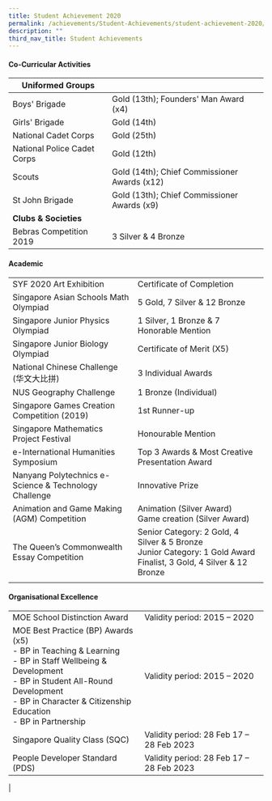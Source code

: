 ```yaml
---
title: Student Achievement 2020
permalink: /achievements/Student-Achievements/student-achievement-2020/
description: ""
third_nav_title: Student Achievements
---
```

#### **Co-Curricular Activities**

| Uniformed Groups |  |
|---|---|
| Boys' Brigade | Gold (13th); Founders' Man Award (x4) |
| Girls' Brigade | Gold (14th) |
| National Cadet Corps | Gold (25th) |
| National Police Cadet Corps | Gold (12th) |
Scouts | Gold (14th); Chief Commissioner Awards (x12) |
St John Brigade | Gold (13th); Chief Commissioner Awards (x9) |
**Clubs & Societies** ||
Bebras Competition 2019 | 3 Silver & 4 Bronze |


#### **Academic**

|  |  |
|---|---|
| SYF 2020 Art Exhibition | Certificate of Completion |
| Singapore Asian Schools Math Olympiad| 5 Gold, 7 Silver & 12 Bronze |
| Singapore Junior Physics Olympiad | 1 Silver, 1 Bronze & 7 Honorable Mention | 
Singapore Junior Biology Olympiad | Certificate of Merit (X5) |
National Chinese Challenge (华文大比拼) | 3 Individual Awards| 
NUS Geography Challenge | 1 Bronze (Individual) | 
Singapore Games Creation Competition (2019) | 1st Runner-up | 
Singapore Mathematics Project Festival | Honourable Mention | 
e-International Humanities Symposium | Top 3 Awards & Most Creative Presentation Award | 
Nanyang Polytechnics e-Science & Technology Challenge |  Innovative Prize | 
Animation and Game Making (AGM) Competition | Animation (Silver Award) <br> Game creation (Silver Award) | 
The Queen’s Commonwealth Essay Competition | Senior Category: 2 Gold, 4 Silver & 5 Bronze <br> Junior Category: 1 Gold Award Finalist, 3 Gold, 4 Silver & 12 Bronze
|  |  |

#### **Organisational Excellence**

|  |  |
|---|---|
| MOE School Distinction Award | Validity period: 2015 – 2020 |
MOE Best Practice (BP) Awards (x5) <br> - BP in Teaching & Learning <br> - BP in Staff Wellbeing & Development <br> - BP in Student All-Round Development <br> - BP in Character & Citizenship Education <br> - BP in Partnership | Validity period: 2015 – 2020 | 
Singapore Quality Class (SQC) | Validity period: 28 Feb 17 – 28 Feb 2023 | 
People Developer Standard (PDS) | Validity period: 28 Feb 17 – 28 Feb 2023|
|